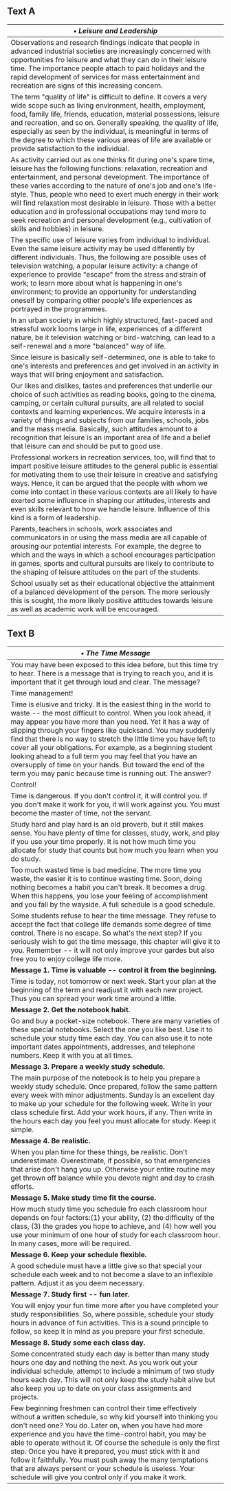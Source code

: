 ## Text A
|***&bull; Leisure and Leadership***|
|---|
|Observations and research findings indicate that people in advanced industrial societies are increasingly concerned with opportunities fro leisure and what they can do in their leisure time. The importance people attach to paid holidays and the rapid development of services for mass entertainment and recreation are signs of this increasing concern.|
|The term "quality of life" is difficult to define. It covers a very wide scope such as living environment, health, employment, food, family life, friends, education, material possessions, leisure and recreation, and so on. Generally speaking, the quality of life, especially as seen by the individual, is meaningful in terms of the degree to which these various areas of life are available or provide satisfaction to the individual.|
|As activity carried out as one thinks fit during one's spare time, leisure has the following functions: relaxation, recreation and entertainment, and personal development. The importance of these varies according to the nature of one's job and one's life-style. Thus, people who need to exert much energy in their work will find relaxation most desirable in leisure. Those with a better education and in professional occupations may tend more to seek recreation and personal development (e.g., cultivation of skills and hobbies) in leisure.|
|The specific use of leisure varies from individual to individual. Even the same leisure activity may be used differently by different individuals. Thus, the following are possible uses of television watching, a popular leisure activity: a change of experience to provide "escape" from the stress and strain of work; to learn more about what is happening in one's environment; to provide an opportunity for understanding oneself by comparing other people's life experiences as portrayed in the programmes.|
|In an urban society in which highly structured, fast-paced and stressful work looms large in life, experiences of a different nature, be it television watching or bird-watching, can lead to a self-renewal and a more "balanced" way of life.|
|Since leisure is basically self-determined, one is able to take to one's interests and preferences and get involved in an activity in ways that will bring enjoyment and satisfaction.|
|Our likes and dislikes, tastes and preferences that underlie our choice of such activities as reading books, going to the cinema, camping, or certain cultural pursuits, are all related to social contexts and learning experiences. We acquire interests in a variety of things and subjects from our families, schools, jobs and the mass media. Basically, such attitudes amount to a recognition that leisure is an important area of life and a belief that leisure can and should be put to good use.|
|Professional workers in recreation services, too, will find that to impart positive leisure attitudes to the general public is essential for motivating them to use their leisure in creative and satisfying ways. Hence, it can be argued that the people with whom we come into contact in these various contexts are all likely to have exerted some influence in shaping our attitudes, interests and even skills relevant to how we handle leisure. Influence of this kind is a form of leadership.|
|Parents, teachers in schools, work associates and communicators in or using the mass media are all capable of arousing our potential interests. For example, the degree to which and the ways in which a school encourages participation in games, sports and cultural pursuits are likely to contribute to the shaping of leisure attitudes on the part of the students.|
|School usually set as their educational objective the attainment of a balanced development of the person. The more seriously this is sought, the more likely positive attitudes towards leisure as well as academic work will be encouraged.|

## Text B
|***&bull; The Time Message***|
|---|
|You may have been exposed to this idea before, but this time try to hear. There is a message that is trying to reach you, and it is important that it get through loud and clear. The message?|
|Time management!|
|Time is elusive and tricky. It is the easiest thing in the world to waste -- the most difficult to control. When you look ahead, it may appear you have more than you need. Yet it has a way of slipping through your fingers like quicksand. You may suddenly find that there is no way to stretch the little time you have left to cover all your obligations. For example, as a beginning student looking ahead to a full term you may feel that you have an oversupply of time on your hands. But toward the end of the term you may panic because time is running out. The answer?|
|Control!|
|Time is dangerous. If you don't control it, it will control you. If you don't make it work for you, it will work against you. You must become the master of time, not the servant.|
|Study hard and play hard is an old proverb, but it still makes sense. You have plenty of time for classes, study, work, and play if you use your time properly. It is not how much time you allocate for study that counts but how much you learn when you do study.|
|Too much wasted time is bad medicine. The more time you waste, the easier it is to continue wasting time. Soon, doing nothing becomes a habit you can't break. It becomes a drug. When this happens, you lose your feeling of accomplishment and you fall by the wayside. A full schedule is a good schedule.|
|Some students refuse to hear the time message. They refuse to accept the fact that college life demands some degree of time control. There is no escape. So what's the next step? If you seriously wish to get the time message, this chapter will give it to you. Remember -- it will not only improve your gardes but also free you to enjoy college life more.|
|**Message 1. Time is valuable -- control it from the beginning.**|
|Time is today, not tomorrow or next week. Start your plan at the beginning of the term and readjust it with each new project. Thus you can spread your work time around a little.|
|**Message 2. Get the notebook habit.**|
|Go and buy a pocket-size notebook. There are many varieties of these special notebooks. Select the one you like best. Use it to schedule your study time each day. You can also use it to note important dates appointments, addresses, and telephone numbers. Keep it with you at all times.|
|**Message 3. Prepare a weekly study schedule.**|
|The main purpose of the notebook is to help you prepare a weekly study schedule. Once prepared, follow the same pattern every week with minor adjustments. Sunday is an excellent day to make up your schedule for the following week. Write in your class schedule first. Add your work hours, if any. Then write in the hours each day you feel you must allocate for study. Keep it simple.|
|**Message 4. Be realistic.**|
|When you plan time for these things, be realistic. Don't underestimate. Overestimate, if possible, so that emergencies that arise don't hang you up. Otherwise your entire routine may get thrown off balance while you devote night and day to crash efforts.|
|**Message 5. Make study time fit the course.**|
|How much study time you schedule fro each classroom hour depends on four factors:(1) your ability, (2) the difficulty of the class, (3) the grades you hope to achieve, and (4) how well you use your minimum of one hour of study for each classroom hour. In many cases, more will be required.|
|**Message 6. Keep your  schedule flexible.**|
|A good schedule must have a little give so that special your schedule each week and to not become a slave to an inflexible pattern. Adjust it as you deem necessary.|
|**Message 7. Study first -- fun later.**|
|You will enjoy your fun time more after you have completed your study responsibilities. So, where possible, schedule your study hours in advance of fun activities. This is a sound principle to follow, so keep it in mind as you prepare your first schedule.|
|**Message 8. Study some each class day.**|
|Some concentrated study each day is better than many study hours one day and nothing the next. As you work out your individual schedule, attempt to include a minimum of two study hours each day. This will not only keep the study habit alive but also keep you up to date on your class assignments and projects.|
|Few beginning freshmen can control their time effectively without a written schedule, so why kid yourself into thinking you don't need one? You do. Later on, when you have had more experience and you have the time-control habit, you may be able to operate without it. Of course the schedule is only the first step. Once you have it prepared, you must stick with it and follow it faithfully. You must push away the many temptations that are always persent or your schedule is useless. Your schedule will give you control only if you make it work.|
